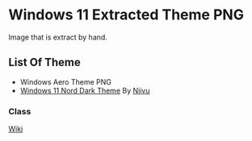 # Windows 11 Extracted Theme PNG
Image that is extract by hand.

## List Of Theme
- Windows Aero Theme PNG
- [Windows 11 Nord Dark Theme](https://github.com/niivu/Windows-11-themes) By [Niivu](https://github.com/niivu)

### Class
[Wiki](../../wiki)

